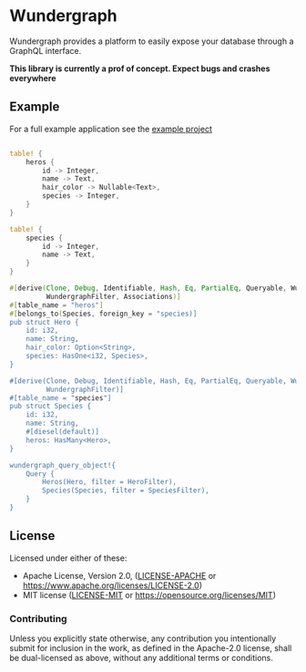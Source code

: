 Wundergraph
==========

Wundergraph provides a platform to easily expose your database through a GraphQL interface.

**This library is currently a prof of concept. Expect bugs and crashes everywhere**


## Example
For a full example application see the [example project](https://github.com/weiznich/wundergraph/tree/master/wundergraph_example/src/main.rs)

```rust

table! {
    heros {
        id -> Integer,
        name -> Text,
        hair_color -> Nullable<Text>,
        species -> Integer,
    }
}

table! {
    species {
        id -> Integer,
        name -> Text,
    }
}

#[derive(Clone, Debug, Identifiable, Hash, Eq, PartialEq, Queryable, WundergraphEntity,
         WundergraphFilter, Associations)]
#[table_name = "heros"]
#[belongs_to(Species, foreign_key = "species)]
pub struct Hero {
    id: i32,
    name: String,
    hair_color: Option<String>,
    species: HasOne<i32, Species>,
}

#[derive(Clone, Debug, Identifiable, Hash, Eq, PartialEq, Queryable, WundergraphEntity,
         WundergraphFilter)]
#[table_name = "species"]
pub struct Species {
    id: i32,
    name: String,
    #[diesel(default)]
    heros: HasMany<Hero>,
}

wundergraph_query_object!{
    Query {
        Heros(Hero, filter = HeroFilter),
        Species(Species, filter = SpeciesFilter),
    }
}

```

## License

Licensed under either of these:

 * Apache License, Version 2.0, ([LICENSE-APACHE](LICENSE-APACHE) or
   https://www.apache.org/licenses/LICENSE-2.0)
 * MIT license ([LICENSE-MIT](LICENSE-MIT) or
   https://opensource.org/licenses/MIT)

### Contributing

Unless you explicitly state otherwise, any contribution you intentionally submit
for inclusion in the work, as defined in the Apache-2.0 license, shall be
dual-licensed as above, without any additional terms or conditions.
